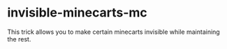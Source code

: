 # invisible-minecarts-mc
This trick allows you to make certain minecarts invisible while maintaining the rest.
